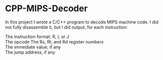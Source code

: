# CPP-MIPS-Decoder
In this project I wrote a C/C++ program to decode MIPS machine code. I did not fully disassemble it, but I did output, for each instruction:

The instruction format: R, I, or J  
The opcode  The Rs, Rt, and Rd register numbers  
The immediate value, if any  
The jump address, if any
